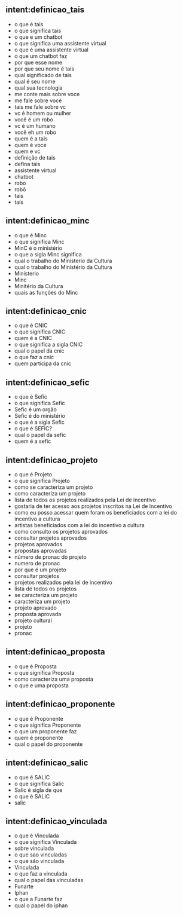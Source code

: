 <!-- Definições -->
## intent:definicao_tais
- o que é tais
- o que significa tais
- o que e um chatbot
- o que significa uma assistente virtual
- o que é uma assistente virtual
- o que um chatbot faz
- por que esse nome
- por que seu nome é tais
- qual significado de tais
- qual é seu nome
- qual sua tecnologia
- me conte mais sobre voce
- me fale sobre voce
- tais me fale sobre vc
- vc é homem ou mulher
- você é um robo
- vc é um humano
- você eh um robo
- quem é a tais
- quem é voce
- quem e vc
- definição de tais
- defina tais
- assistente virtual
- chatbot
- robo
- robô
- tais
- taís

## intent:definicao_minc
- o que é Minc
- o que significa Minc
- MinC é o ministério
- o que a sigla Minc significa
- qual o trabalho do Ministerio da Cultura 
- qual o trabalho do Ministério da Cultura 
- Ministerio
- Minc
- Minitério da Cultura
- quais as funções do Minc

## intent:definicao_cnic
- o que é CNIC
- o que significa CNIC
- quem é a CNIC
- o que significa a sigla CNIC
- qual o papel da cnic
- o que faz a cnic
- quem participa da cnic

## intent:definicao_sefic
- o que é Sefic
- o que significa Sefic
- Sefic é um orgão
- Sefic é do ministério
- o que é a sigla Sefic
- o que é SEFIC?
- qual o papel da sefic
- quem é a sefic

## intent:definicao_projeto
- o que é Projeto
- o que significa Projeto
- como se caracteriza um projeto
- como caracteriza um projeto
- lista de todos os projetos realizados pela Lei de incentivo
- gostaria de ter acesso aos projetos inscritos na Lei de Incentivo
- como eu posso acessar quem foram os beneficiados com a lei do incentivo a cultura
- artistas beneficiados com a lei do incentivo a cultura
- como consulto os projetos aprovados
- consultar projetos aprovados
- projetos aprovados
- propostas aprovadas
- número de pronac do projeto
- numero de pronac
- por que é um projeto
- consultar projetos
- projetos realizados pela lei de incentivo
- lista de todos os projetos
- se caracteriza um projeto
- caracteriza um projeto
- projeto aprovado
- proposta aprovada
- projeto cultural
- projeto
- pronac

## intent:definicao_proposta
- o que é Proposta
- o que significa Proposta
- como caracteriza uma proposta
- o que e uma proposta

## intent:definicao_proponente
- o que é Proponente
- o que significa Proponente
- o que um proponente faz
- quem é proponente
- qual o papel do proponente


## intent:definicao_salic
- o que é SALIC
- o que significa Salic
- Salic é sigla de que
- o que é SALIC
- salic

## intent:definicao_vinculada
- o que é Vinculada
- o que significa Vinculada
- sobre vinculada
- o que sao vinculadas
- o que são vinculada
- Vinculada
- o que faz a vinculada
- qual o papel das vinculadas
- Funarte
- Iphan
- o que a Funarte faz
- qual o papel do iphan